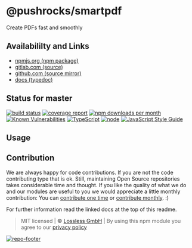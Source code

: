 # @pushrocks/smartpdf
Create PDFs fast and smoothly

## Availabililty and Links
* [npmjs.org (npm package)](https://www.npmjs.com/package/@pushrocks/smartpdf)
* [gitlab.com (source)](https://gitlab.com/pushrocks/smartpdf)
* [github.com (source mirror)](https://github.com/pushrocks/smartpdf)
* [docs (typedoc)](https://pushrocks.gitlab.io/smartpdf/)

## Status for master
[![build status](https://gitlab.com/pushrocks/smartpdf/badges/master/build.svg)](https://gitlab.com/pushrocks/smartpdf/commits/master)
[![coverage report](https://gitlab.com/pushrocks/smartpdf/badges/master/coverage.svg)](https://gitlab.com/pushrocks/smartpdf/commits/master)
[![npm downloads per month](https://img.shields.io/npm/dm/@pushrocks/smartpdf.svg)](https://www.npmjs.com/package/@pushrocks/smartpdf)
[![Known Vulnerabilities](https://snyk.io/test/npm/@pushrocks/smartpdf/badge.svg)](https://snyk.io/test/npm/@pushrocks/smartpdf)
[![TypeScript](https://img.shields.io/badge/TypeScript->=%203.x-blue.svg)](https://nodejs.org/dist/latest-v10.x/docs/api/)
[![node](https://img.shields.io/badge/node->=%2010.x.x-blue.svg)](https://nodejs.org/dist/latest-v10.x/docs/api/)
[![JavaScript Style Guide](https://img.shields.io/badge/code%20style-prettier-ff69b4.svg)](https://prettier.io/)

## Usage


## Contribution

We are always happy for code contributions. If you are not the code contributing type that is ok. Still, maintaining Open Source repositories takes considerable time and thought. If you like the quality of what we do and our modules are useful to you we would appreciate a little monthly contribution: You can [contribute one time](https://lossless.link/contribute-onetime) or [contribute monthly](https://lossless.link/contribute). :)

For further information read the linked docs at the top of this readme.

> MIT licensed | **&copy;** [Lossless GmbH](https://lossless.gmbh)
| By using this npm module you agree to our [privacy policy](https://lossless.gmbH/privacy)

[![repo-footer](https://lossless.gitlab.io/publicrelations/repofooter.svg)](https://maintainedby.lossless.com)
